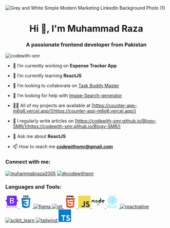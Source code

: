 ![Grey and White Simple Modern Marketing Linkedln Background Photo (1)](https://github.com/user-attachments/assets/c464ed2c-2575-4549-ab2e-9a3690265827)

<h1 align="center">Hi 👋, I'm Muhammad Raza</h1>
<h3 align="center">A passionate frontend developer from Pakistan</h3>

<p align="left"> <img src="https://komarev.com/ghpvc/?username=codewith-smr&label=Profile%20views&color=0e75b6&style=flat" alt="codewith-smr" /> </p>

- 🔭 I’m currently working on **Expense Tracker App**

- 🌱 I’m currently learning **ReactJS**

- 👯 I’m looking to collaborate on [Task Buddy Master](https://codewith-smr.github.io/Task-Buddy-Master/)

- 🤝 I’m looking for help with [Image-Search-generator](https://codewith-smr.github.io/Image-Search-generator/)

- 👨‍💻 All of my projects are available at [https://counter-app-m6g6.vercel.app/](https://counter-app-m6g6.vercel.app/)

- 📝 I regularly write articles on [https://codewith-smr.github.io/Blogy-SMR/](https://codewith-smr.github.io/Blogy-SMR/)

- 💬 Ask me about **ReactJS**

- 📫 How to reach me **codewithsmr@gmail.com**

<h3 align="left">Connect with me:</h3>
<p align="left">
<a href="https://instagram.com/muhammabraza2005" target="blank"><img align="center" src="https://raw.githubusercontent.com/rahuldkjain/github-profile-readme-generator/master/src/images/icons/Social/instagram.svg" alt="muhammabraza2005" height="30" width="40" /></a>
<a href="https://www.youtube.com/c/@codewithsmr" target="blank"><img align="center" src="https://raw.githubusercontent.com/rahuldkjain/github-profile-readme-generator/master/src/images/icons/Social/youtube.svg" alt="@codewithsmr" height="30" width="40" /></a>
</p>

<h3 align="left">Languages and Tools:</h3>
<p align="left"> <a href="https://getbootstrap.com" target="_blank" rel="noreferrer"> <img src="https://raw.githubusercontent.com/devicons/devicon/master/icons/bootstrap/bootstrap-plain-wordmark.svg" alt="bootstrap" width="40" height="40"/> </a> <a href="https://www.w3schools.com/css/" target="_blank" rel="noreferrer"> <img src="https://raw.githubusercontent.com/devicons/devicon/master/icons/css3/css3-original-wordmark.svg" alt="css3" width="40" height="40"/> </a> <a href="https://www.figma.com/" target="_blank" rel="noreferrer"> <img src="https://www.vectorlogo.zone/logos/figma/figma-icon.svg" alt="figma" width="40" height="40"/> </a> <a href="https://git-scm.com/" target="_blank" rel="noreferrer"> <img src="https://www.vectorlogo.zone/logos/git-scm/git-scm-icon.svg" alt="git" width="40" height="40"/> </a> <a href="https://www.w3.org/html/" target="_blank" rel="noreferrer"> <img src="https://raw.githubusercontent.com/devicons/devicon/master/icons/html5/html5-original-wordmark.svg" alt="html5" width="40" height="40"/> </a> <a href="https://developer.mozilla.org/en-US/docs/Web/JavaScript" target="_blank" rel="noreferrer"> <img src="https://raw.githubusercontent.com/devicons/devicon/master/icons/javascript/javascript-original.svg" alt="javascript" width="40" height="40"/> </a> <a href="https://nodejs.org" target="_blank" rel="noreferrer"> <img src="https://raw.githubusercontent.com/devicons/devicon/master/icons/nodejs/nodejs-original-wordmark.svg" alt="nodejs" width="40" height="40"/> </a> <a href="https://reactjs.org/" target="_blank" rel="noreferrer"> <img src="https://raw.githubusercontent.com/devicons/devicon/master/icons/react/react-original-wordmark.svg" alt="react" width="40" height="40"/> </a> <a href="https://reactnative.dev/" target="_blank" rel="noreferrer"> <img src="https://reactnative.dev/img/header_logo.svg" alt="reactnative" width="40" height="40"/> </a> <a href="https://scikit-learn.org/" target="_blank" rel="noreferrer"> <img src="https://upload.wikimedia.org/wikipedia/commons/0/05/Scikit_learn_logo_small.svg" alt="scikit_learn" width="40" height="40"/> </a> <a href="https://tailwindcss.com/" target="_blank" rel="noreferrer"> <img src="https://www.vectorlogo.zone/logos/tailwindcss/tailwindcss-icon.svg" alt="tailwind" width="40" height="40"/> </a> <a href="https://www.typescriptlang.org/" target="_blank" rel="noreferrer"> <img src="https://raw.githubusercontent.com/devicons/devicon/master/icons/typescript/typescript-original.svg" alt="typescript" width="40" height="40"/> </a> </p>
